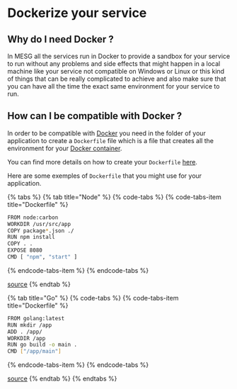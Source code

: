 # Dockerize your service

## Why do I need Docker ?

In MESG all the services run in Docker to provide a sandbox for your service to run without any problems and side effects that might happen in a local machine like your service not compatible on Windows or Linux or this kind of  things that can be really complicated to achieve and also make sure that you can have all the time the exact same environment for your service to run.

## How can I be compatible with Docker ?

In order to be compatible with [Docker](https://www.docker.com/) you need in the folder of your application to create a `Dockerfile` file which is a file that creates all the environment for your [Docker container](https://www.docker.com/what-container).

You can find more details on how to create your `Dockerfile` [here](https://docs.docker.com/engine/reference/builder/).

Here are some exemples of `Dockerfile` that you might use for your application.

{% tabs %}
{% tab title="Node" %}
{% code-tabs %}
{% code-tabs-item title="Dockerfile" %}
```bash
FROM node:carbon
WORKDIR /usr/src/app
COPY package*.json ./
RUN npm install
COPY . .
EXPOSE 8080
CMD [ "npm", "start" ]
```
{% endcode-tabs-item %}
{% endcode-tabs %}

[source](https://nodejs.org/en/docs/guides/nodejs-docker-webapp/)
{% endtab %}

{% tab title="Go" %}
{% code-tabs %}
{% code-tabs-item title="Dockerfile" %}
```bash
FROM golang:latest 
RUN mkdir /app 
ADD . /app/ 
WORKDIR /app 
RUN go build -o main . 
CMD ["/app/main"]
```
{% endcode-tabs-item %}
{% endcode-tabs %}

[source](https://blog.codeship.com/building-minimal-docker-containers-for-go-applications/)
{% endtab %}
{% endtabs %}



